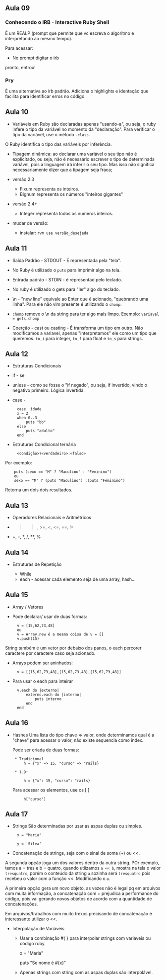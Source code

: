 ## Aula 09

### Conhecendo o IRB - Interactive Ruby Shell

É um REALP (prompt que permite que vc escreva o algoritmo e interpretando ao mesmo tempo).

Para acessar:

* No prompt digitar o irb

pronto, entrou!

### Pry 

É uma alternativa ao irb padrão. Adiciona o highlights e identação que facilita para identificar erros no código. 

## Aula 10

* Variáveis em Ruby são declaradas apenas "usando-a", ou seja, o ruby infere o tipo da variável no momento da "declaração". Para verificar o tipo da variável, use o método `.class`.

O Ruby identifica o tipo das variáveis por inferência.

- Tipagem dinâmica: ao declarar uma variável o seu tipo não é explicitado, ou seja, não é necessário escrever o tipo de determinada variável, pois a linguagem irá inferir o seu tipo. Mas isso não significa necessariamente dizer que a tipagem seja fraca;

- versão 2.3

    * Fixum representa os inteiros.
    * Bignum representa os números "inteiros gigantes"
- versão 2.4+

    * Integer representa todos os numeros inteiros.

- mudar de versão:

    * instalar: `rvm use versão_desejada`

## Aula 11

- Saída Padrão - STDOUT - É representada pela "tela".

- No Ruby é utilizado o `puts` para imprimir algo na tela.

- Entrada padrão - STDIN - é representad pelo teclado.

- No ruby é utilizado o gets para "ler" algo do teclado.

- \n - "new line" equivale ao Enter que é acionado, "quebrando uma linha". Para ele não vim presente é utilizando o `chomp`.

- `chomp` remove o \n da string para ter algo mais limpo.
    Exemplo: `variavel = gets.chomp`

- Coerção - cast ou casting - É transforma um tipo em outro. Não modificamos a variavel, apenas "interpretamos" ele como um tipo que queremos. `to_i` para integer, `to_f` para float e `to_s` para strings.

## Aula 12

- Estruturas Condicionais 

- if - se
- unless - como se fosse o  "if negado", ou seja, if invertido, vindo o negativo primeiro. Lógica invertida.
- case -  

        case  idade
        x = 2
        when 0..3
            puts "bb"
        else
            puts "adulto"
        end

- Estruturas Condicional ternária

        <condição>?<verdadeiro>:<falso>

Por exemplo: 

        puts (sexo == "M" ? "Maculino" : "Feminino")
        ou
        sexo == "M" ? (puts "Maculino") :(puts "Feminino")

Retorna um dois dois resultados.

## Aula 13

- Operadores Relacionais e Aritmétricos

- >>, >=, <, <=, ==, !=
- +, -, *, /, **, %

## Aula 14

- Estruturas de Repetição

    * While  
    * each - acessar cada elemento seja de uma array, hash...

## Aula 15

- Array / Vetores

* Pode declarar/ usar de duas formas:

        v = [15,62,73,48]
        ou
        v = Array.new é a mesma coisa de v = []
        v.push(15)

String também é um vetor por debaixo dos panos, o each percorer caractere por caractere caso seja acionado.

* Arrays podem ser aninhados:

        v = [[15,62,73,48],[15,62,73,48],[15,62,73,48]]

* Para usar o each para inteirar

        v.each do |externo|
            externo.each do |interno|
                puts interno
            end
        end 

## Aula 16 

 - Hashes
    Uma lista do tipo chave => valor, onde determinamos qual é a "chave" para acessar o valor, não existe sequencia como index.

    Pode ser criada de duas formas:

        * Tradicional
            h = {"x" => 15, "curso" => "rails}

        * 1.9+

            h = {"x": 15, "curso": "rails}

    Para acessar os elementos, use os [ ]

            h["curso"]

## Aula 17

- Strings 
    São determinadas por usar as aspas duplas ou simples.

        x = "Maria"
    
        y = 'Silva'

- Concatenação de strings, seja com o sinal de soma (+) ou <<. 

A segunda opção joga um dos valores dentro da outra string. POr exemplo, temos a = tres e b = quatro, quando utiizamos `a << b`, mostra na tela o valor `tresquatro`, porém o conteúdo da string `a` sozinha será `tresquatro` pois recebeu o valor com a função <<. Modificando o `a`.

A primeira opção gera um novo objeto, as vezes não é legal pq em arquivos com muita informação, a concatenação com + prejudica a performance do código, pois vai gerando novos objetos de acordo com a quantidade de concatenações.

Em arquivos/trabalhos com muito trexos precisando de concatenação é interessante utilizar o <<.

- Interpolação de Variáveis

    * Usar a combinação #{ } para interpolar strings com variaveis ou código ruby.

        x = "Maria"

        puts "Se nome é #{x}"

    * Apenas strings com string com as aspas duplas são interpolável.